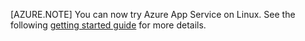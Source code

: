 [AZURE.NOTE] You can now try Azure App Service on Linux. See the following [getting started guide](../articles/app-service/app-service-linux-readme.md) for more details.
